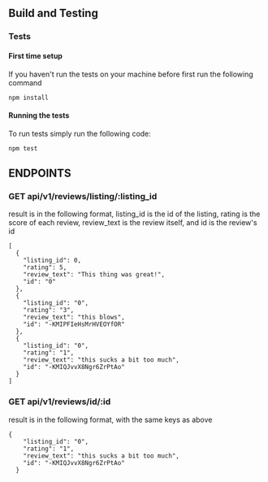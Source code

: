 ## Build and Testing

### Tests

#### First time setup

If you haven't run the tests on your machine before first run the following command

	npm install

#### Running the tests

To run tests simply run the following code:

	npm test


## ENDPOINTS

### GET api/v1/reviews/listing/:listing_id

result is in the following format, listing_id is the id of the listing, rating is the score of each review, review_text is the review itself, and id is the review's id

	[
	  {
	    "listing_id": 0,
	    "rating": 5,
	    "review_text": "This thing was great!",
	    "id": "0"
	  },
	  {
	    "listing_id": "0",
	    "rating": "3",
	    "review_text": "this blows",
	    "id": "-KMIPFIeHsMrHVEOYfOR"
	  },
	  {
	    "listing_id": "0",
	    "rating": "1",
	    "review_text": "this sucks a bit too much",
	    "id": "-KMIQJvvX8Ngr6ZrPtAo"
	  }
	]

### GET api/v1/reviews/id/:id

result is in the following format, with the same keys as above

	{
	    "listing_id": "0",
	    "rating": "1",
	    "review_text": "this sucks a bit too much",
	    "id": "-KMIQJvvX8Ngr6ZrPtAo"
	  }
